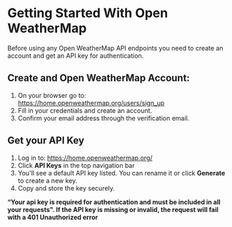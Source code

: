 # Getting Started With Open WeatherMap 
Before using any Open WeatherMap API endpoints you need to create an account and get an API key for authentication.

## Create and Open WeatherMap Account:
1. On your browser go to: https://home.openweathermap.org/users/sign_up
2.  Fill in your credentials and create an account. 
3. Confirm your email address through the verification email. 

## Get your API Key
1. Log in to: https://home.openweathermap.org/
2. Click **API Keys** in the top navigation bar
3. You'll see a default API key listed. You can rename it or click **Generate** to create a new key.
4. Copy and store the key securely.

**“Your api key is required for authentication and must be included in all your requests". If the API key is missing or invalid, the request will fail with a 401 Unauthorized error**